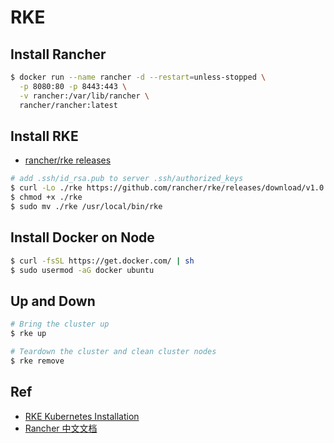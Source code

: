 # RKE

## Install Rancher

```bash
$ docker run --name rancher -d --restart=unless-stopped \
  -p 8080:80 -p 8443:443 \
  -v rancher:/var/lib/rancher \
  rancher/rancher:latest
```

## Install RKE

- [rancher/rke releases](https://github.com/rancher/rke/releases)

```bash
# add .ssh/id_rsa.pub to server .ssh/authorized_keys
$ curl -Lo ./rke https://github.com/rancher/rke/releases/download/v1.0.1/rke_linux-amd64
$ chmod +x ./rke
$ sudo mv ./rke /usr/local/bin/rke
```

## Install Docker on Node

```bash
$ curl -fsSL https://get.docker.com/ | sh
$ sudo usermod -aG docker ubuntu
```

## Up and Down

```bash
# Bring the cluster up
$ rke up

# Teardown the cluster and clean cluster nodes
$ rke remove
```

## Ref

- [RKE Kubernetes Installation](https://rancher.com/docs/rke/latest/en/installation/)
- [Rancher 中文文档](https://docs.rancher.cn/)
